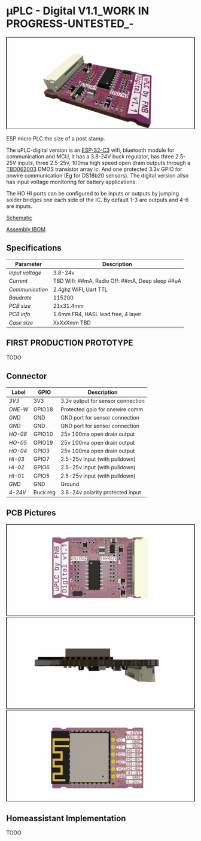 ﻿# μPLC - Digital V1.1_WORK IN PROGRESS-UNTESTED_-
![Front](./PICTURES/TOP.PNG)

ESP micro PLC the size of a post stamp. 

The uPLC-digital version is an [ESP-32-C3](./DOCUMENTATION/esp-12f_product_specification_en.pdf) wifi, bluetooth module for communication and MCU, it has a 3.8-24V buck regulator, has three 2.5-25V inputs, three 2.5-25v, 100ma high speed open drain outputs through a [TBD062003](./DOCUMENTATION/2304140030_TOSHIBA-TBD62003AFWG_C114084.pdf) DMOS transistor array ic. And one protected 3.3v GPIO for onwire communication (Eg for DS18b20 sensors). The digital version allso has input voltage monitoring for battery applications. 

The HO HI ports can be configured to be inputs or outputs by jumping solder bridges one each side of the IC. By default 1-3 are outputs and 4-6 are inputs. 

[Schematic](./DOCUMENTATION/_schematic.pdf)


[Assembly IBOM](https://htmlpreview.github.io/?https://raw.githubusercontent.com/fredriknk/uplc-digital/main/DOCUMENTATION/ibom.html)

## Specifications
| **Parameter**   | **Description**                                                     |
|-----------------|---------------------------------------------------------------------|
| _Input voltage_ | 3.8-24v                               |
| _Current_       | TBD Wifi: ##mA, Radio Off: ##mA, Deep sleep ##uA |  
| _Communication_ | 2.4ghz WIFI, Uart TTL                            |
| _Baudrate_      | 115200                                                              |
| _PCB size_      | 21x31.4mm                                                             |
| _PCB info_      | 1.6mm FR4, HASL lead free, 4 layer               |
| _Case size_     | XxXxXmm TBD                                                         |

## FIRST PRODUCTION PROTOTYPE
TODO

## Connector

| **Label**   | **GPIO**|**Description**       |
|------------|-----|-------------------------|
|_3V3_ | 3V3 | 3.3v output for sensor connection |
|_ONE-W_ | GPIO18  | Protected gpio for onewire comm |
|_GND_ | GND | GND port for sensor connection|
|_GND_ | GND | GND port for sensor connection |
|_HO-06_ | GPIO10  | 25v 100ma open drain output |
|_HO-05_ | GPIO19  | 25v 100ma open drain output |
|_HO-04_ | GPIO3  | 25v 100ma open drain output |
|_HI-03_ | GPIO7  | 2.5-25v input (with pulldown) |
|_HI-02_ | GPIO6  | 2.5-25v input (with pulldown) |
|_HI-01_ | GPIO5  | 2.5-25v input (with pulldown) |
|_GND_ | GND |  Ground  |
|_4-24V_ | Buck reg |3.8-24v polarity protected input |

## PCB Pictures
![Front](./PICTURES/OTOP.PNG)
![Side](./PICTURES/OLEFT.png)
![Back](./PICTURES/OBOT.PNG)

## Homeassistant Implementation
TODO
